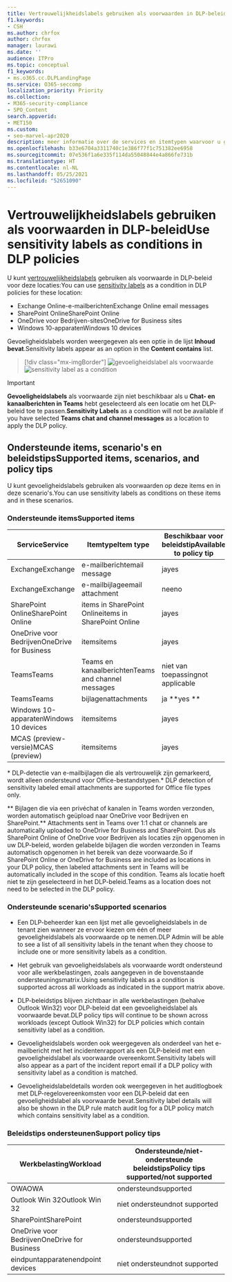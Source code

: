 ```yaml
---
title: Vertrouwelijkheidslabels gebruiken als voorwaarden in DLP-beleid
f1.keywords:
- CSH
ms.author: chrfox
author: chrfox
manager: laurawi
ms.date: ''
audience: ITPro
ms.topic: conceptual
f1_keywords:
- ms.o365.cc.DLPLandingPage
ms.service: O365-seccomp
localization_priority: Priority
ms.collection:
- M365-security-compliance
- SPO_Content
search.appverid:
- MET150
ms.custom:
- seo-marvel-apr2020
description: meer informatie over de services en itemtypen waarvoor u gevoeligheidslabels kunt gebruiken als voorwaarden in DLP-beleid
ms.openlocfilehash: b33e6704a3311740c1e386f77f1c751382ee6958
ms.sourcegitcommit: 07e536f1a6e335f114da55048844e4a866fe731b
ms.translationtype: HT
ms.contentlocale: nl-NL
ms.lasthandoff: 05/25/2021
ms.locfileid: "52651090"
---
```

# <a name="use-sensitivity-labels-as-conditions-in-dlp-policies"></a><span data-ttu-id="0e10b-103">Vertrouwelijkheidslabels gebruiken als voorwaarden in DLP-beleid</span><span class="sxs-lookup"><span data-stu-id="0e10b-103">Use sensitivity labels as conditions in DLP policies</span></span>

<span data-ttu-id="0e10b-104">U kunt [vertrouwelijkheidslabels](sensitivity-labels.md) gebruiken als voorwaarde in DLP-beleid voor deze locaties:</span><span class="sxs-lookup"><span data-stu-id="0e10b-104">You can use [sensitivity labels](sensitivity-labels.md) as a condition in DLP policies for these location:</span></span>

- <span data-ttu-id="0e10b-105">Exchange Online-e-mailberichten</span><span class="sxs-lookup"><span data-stu-id="0e10b-105">Exchange Online email messages</span></span>
- <span data-ttu-id="0e10b-106">SharePoint Online</span><span class="sxs-lookup"><span data-stu-id="0e10b-106">SharePoint Online</span></span>
- <span data-ttu-id="0e10b-107">OneDrive voor Bedrijven-sites</span><span class="sxs-lookup"><span data-stu-id="0e10b-107">OneDrive for Business sites</span></span>
- <span data-ttu-id="0e10b-108">Windows 10-apparaten</span><span class="sxs-lookup"><span data-stu-id="0e10b-108">Windows 10 devices</span></span>

<span data-ttu-id="0e10b-109">Gevoeligheidslabels worden weergegeven als een optie in de lijst **Inhoud bevat**.</span><span class="sxs-lookup"><span data-stu-id="0e10b-109">Sensitivity labels appear as an option in the **Content contains** list.</span></span>

> [!div class="mx-imgBorder"]
> <span data-ttu-id="0e10b-110">![gevoeligheidslabel als voorwaarde](../media/dlp-sensitivity-label-as-a-condition.png)</span><span class="sxs-lookup"><span data-stu-id="0e10b-110">![sensitivity label as a condition](../media/dlp-sensitivity-label-as-a-condition.png)</span></span>

> [!IMPORTANT]
> <span data-ttu-id="0e10b-111">**Gevoeligheidslabels** als voorwaarde zijn niet beschikbaar als u **Chat- en kanaalberichten in Teams** hebt geselecteerd als een locatie om het DLP-beleid toe te passen.</span><span class="sxs-lookup"><span data-stu-id="0e10b-111">**Sensitivity Labels** as a condition will not be available if you have selected **Teams chat and channel messages** as a location to apply the DLP policy.</span></span>


## <a name="supported-items-scenarios-and-policy-tips"></a><span data-ttu-id="0e10b-112">Ondersteunde items, scenario's en beleidstips</span><span class="sxs-lookup"><span data-stu-id="0e10b-112">Supported items, scenarios, and policy tips</span></span>

<span data-ttu-id="0e10b-113">U kunt gevoeligheidslabels gebruiken als voorwaarden op deze items en in deze scenario's.</span><span class="sxs-lookup"><span data-stu-id="0e10b-113">You can use sensitivity labels as conditions on these items and in these scenarios.</span></span>

### <a name="supported-items"></a><span data-ttu-id="0e10b-114">Ondersteunde items</span><span class="sxs-lookup"><span data-stu-id="0e10b-114">Supported items</span></span>

|<span data-ttu-id="0e10b-115">Service</span><span class="sxs-lookup"><span data-stu-id="0e10b-115">Service</span></span>  |<span data-ttu-id="0e10b-116">Itemtype</span><span class="sxs-lookup"><span data-stu-id="0e10b-116">Item type</span></span>  |<span data-ttu-id="0e10b-117">Beschikbaar voor beleidstip</span><span class="sxs-lookup"><span data-stu-id="0e10b-117">Available to policy tip</span></span>  |<span data-ttu-id="0e10b-118">Afdwingbaar</span><span class="sxs-lookup"><span data-stu-id="0e10b-118">Enforceable</span></span>  |
|---------|---------|---------|---------|
|<span data-ttu-id="0e10b-119">Exchange</span><span class="sxs-lookup"><span data-stu-id="0e10b-119">Exchange</span></span>    |<span data-ttu-id="0e10b-120">e-mailbericht</span><span class="sxs-lookup"><span data-stu-id="0e10b-120">email message</span></span>         |<span data-ttu-id="0e10b-121">ja</span><span class="sxs-lookup"><span data-stu-id="0e10b-121">yes</span></span>         |<span data-ttu-id="0e10b-122">ja</span><span class="sxs-lookup"><span data-stu-id="0e10b-122">yes</span></span>         |
|<span data-ttu-id="0e10b-123">Exchange</span><span class="sxs-lookup"><span data-stu-id="0e10b-123">Exchange</span></span>    |<span data-ttu-id="0e10b-124">e-mailbijlage</span><span class="sxs-lookup"><span data-stu-id="0e10b-124">email attachment</span></span>         |<span data-ttu-id="0e10b-125">nee</span><span class="sxs-lookup"><span data-stu-id="0e10b-125">no</span></span>         |<span data-ttu-id="0e10b-126">ja \*</span><span class="sxs-lookup"><span data-stu-id="0e10b-126">yes \*</span></span>         |
|<span data-ttu-id="0e10b-127">SharePoint Online</span><span class="sxs-lookup"><span data-stu-id="0e10b-127">SharePoint Online</span></span>     |<span data-ttu-id="0e10b-128">items in SharePoint Online</span><span class="sxs-lookup"><span data-stu-id="0e10b-128">items in SharePoint Online</span></span>         |<span data-ttu-id="0e10b-129">ja</span><span class="sxs-lookup"><span data-stu-id="0e10b-129">yes</span></span>         |<span data-ttu-id="0e10b-130">ja</span><span class="sxs-lookup"><span data-stu-id="0e10b-130">yes</span></span>         |
|<span data-ttu-id="0e10b-131">OneDrive voor Bedrijven</span><span class="sxs-lookup"><span data-stu-id="0e10b-131">OneDrive for Business</span></span>     |<span data-ttu-id="0e10b-132">items</span><span class="sxs-lookup"><span data-stu-id="0e10b-132">items</span></span>         |<span data-ttu-id="0e10b-133">ja</span><span class="sxs-lookup"><span data-stu-id="0e10b-133">yes</span></span>         |<span data-ttu-id="0e10b-134">ja</span><span class="sxs-lookup"><span data-stu-id="0e10b-134">yes</span></span>         |
|<span data-ttu-id="0e10b-135">Teams</span><span class="sxs-lookup"><span data-stu-id="0e10b-135">Teams</span></span>     |<span data-ttu-id="0e10b-136">Teams en kanaalberichten</span><span class="sxs-lookup"><span data-stu-id="0e10b-136">Teams and channel messages</span></span>         |<span data-ttu-id="0e10b-137">niet van toepassing</span><span class="sxs-lookup"><span data-stu-id="0e10b-137">not applicable</span></span>         |<span data-ttu-id="0e10b-138">niet van toepassing</span><span class="sxs-lookup"><span data-stu-id="0e10b-138">not applicable</span></span>         |
|<span data-ttu-id="0e10b-139">Teams</span><span class="sxs-lookup"><span data-stu-id="0e10b-139">Teams</span></span>     |<span data-ttu-id="0e10b-140">bijlagen</span><span class="sxs-lookup"><span data-stu-id="0e10b-140">attachments</span></span>         |<span data-ttu-id="0e10b-141">ja \*\*</span><span class="sxs-lookup"><span data-stu-id="0e10b-141">yes \*\*</span></span>         |<span data-ttu-id="0e10b-142">ja \*\*</span><span class="sxs-lookup"><span data-stu-id="0e10b-142">yes \*\*</span></span>         |
|<span data-ttu-id="0e10b-143">Windows 10-apparaten</span><span class="sxs-lookup"><span data-stu-id="0e10b-143">Windows 10 devices</span></span>     |<span data-ttu-id="0e10b-144">items</span><span class="sxs-lookup"><span data-stu-id="0e10b-144">items</span></span>         |<span data-ttu-id="0e10b-145">ja</span><span class="sxs-lookup"><span data-stu-id="0e10b-145">yes</span></span>         |<span data-ttu-id="0e10b-146">ja</span><span class="sxs-lookup"><span data-stu-id="0e10b-146">yes</span></span>         |
|<span data-ttu-id="0e10b-147">MCAS (preview-versie)</span><span class="sxs-lookup"><span data-stu-id="0e10b-147">MCAS (preview)</span></span> |<span data-ttu-id="0e10b-148">items</span><span class="sxs-lookup"><span data-stu-id="0e10b-148">items</span></span>         |<span data-ttu-id="0e10b-149">ja</span><span class="sxs-lookup"><span data-stu-id="0e10b-149">yes</span></span>         |<span data-ttu-id="0e10b-150">ja</span><span class="sxs-lookup"><span data-stu-id="0e10b-150">yes</span></span>         |

<span data-ttu-id="0e10b-151">\* DLP-detectie van e-mailbijlagen die als vertrouwelijk zijn gemarkeerd, wordt alleen ondersteund voor Office-bestandstypen.</span><span class="sxs-lookup"><span data-stu-id="0e10b-151">\* DLP detection of sensitivity labeled email attachments are supported for Office file types only.</span></span>

<span data-ttu-id="0e10b-152">\*\* Bijlagen die via een privéchat of kanalen in Teams worden verzonden, worden automatisch geüpload naar OneDrive voor Bedrijven en SharePoint.</span><span class="sxs-lookup"><span data-stu-id="0e10b-152">\*\* Attachments sent in Teams over 1:1 chat or channels are automatically uploaded to OneDrive for Business and SharePoint.</span></span> <span data-ttu-id="0e10b-153">Dus als SharePoint Online of OneDrive voor Bedrijven als locaties zijn opgenomen in uw DLP-beleid, worden gelabelde bijlagen die worden verzonden in Teams automatisch opgenomen in het bereik van deze voorwaarde.</span><span class="sxs-lookup"><span data-stu-id="0e10b-153">So if SharePoint Online or OneDrive for Business are included as locations in your DLP policy, then labeled attachments sent in Teams will be automatically included in the scope of this condition.</span></span> <span data-ttu-id="0e10b-154">Teams als locatie hoeft niet te zijn geselecteerd in het DLP-beleid.</span><span class="sxs-lookup"><span data-stu-id="0e10b-154">Teams as a location does not need to be selected in the DLP policy.</span></span>

### <a name="supported-scenarios"></a><span data-ttu-id="0e10b-155">Ondersteunde scenario's</span><span class="sxs-lookup"><span data-stu-id="0e10b-155">Supported scenarios</span></span>

- <span data-ttu-id="0e10b-156">Een DLP-beheerder kan een lijst met alle gevoeligheidslabels in de tenant zien wanneer ze ervoor kiezen om één of meer gevoeligheidslabels als voorwaarde op te nemen.</span><span class="sxs-lookup"><span data-stu-id="0e10b-156">DLP Admin will be able to see a list of all sensitivity labels in the tenant when they choose to include one or more sensitivity labels as a condition.</span></span>

- <span data-ttu-id="0e10b-157">Het gebruik van gevoeligheidslabels als voorwaarde wordt ondersteund voor alle werkbelastingen, zoals aangegeven in de bovenstaande ondersteuningsmatrix.</span><span class="sxs-lookup"><span data-stu-id="0e10b-157">Using sensitivity labels as a condition is supported across all workloads as indicated in the support matrix above.</span></span>

- <span data-ttu-id="0e10b-158">DLP-beleidstips blijven zichtbaar in alle werkbelastingen (behalve Outlook Win32) voor DLP-beleid dat een gevoeligheidslabel als voorwaarde bevat.</span><span class="sxs-lookup"><span data-stu-id="0e10b-158">DLP policy tips will continue to be shown across workloads (except Outlook Win32) for DLP policies which contain sensitivity label as a condition.</span></span>

- <span data-ttu-id="0e10b-159">Gevoeligheidslabels worden ook weergegeven als onderdeel van het e-mailbericht met het incidentenrapport als een DLP-beleid met een gevoeligheidslabel als voorwaarde overeenkomt.</span><span class="sxs-lookup"><span data-stu-id="0e10b-159">Sensitivity labels will also appear as a part of the incident report email if a DLP policy with sensitivity label as a condition is matched.</span></span>

- <span data-ttu-id="0e10b-160">Gevoeligheidslabeldetails worden ook weergegeven in het auditlogboek met DLP-regelovereenkomsten voor een DLP-beleid dat een gevoeligheidslabel als voorwaarde bevat.</span><span class="sxs-lookup"><span data-stu-id="0e10b-160">Sensitivity label details will also be shown in the DLP rule match audit log for a DLP policy match which contains sensitivity label as a condition.</span></span>


### <a name="support-policy-tips"></a><span data-ttu-id="0e10b-161">Beleidstips ondersteunen</span><span class="sxs-lookup"><span data-stu-id="0e10b-161">Support policy tips</span></span>


|<span data-ttu-id="0e10b-162">Werkbelasting</span><span class="sxs-lookup"><span data-stu-id="0e10b-162">Workload</span></span>  |<span data-ttu-id="0e10b-163">Ondersteunde/niet-ondersteunde beleidstips</span><span class="sxs-lookup"><span data-stu-id="0e10b-163">Policy tips supported/not supported</span></span>  |
|---------|---------|
|<span data-ttu-id="0e10b-164">OWA</span><span class="sxs-lookup"><span data-stu-id="0e10b-164">OWA</span></span> |    <span data-ttu-id="0e10b-165">ondersteund</span><span class="sxs-lookup"><span data-stu-id="0e10b-165">supported</span></span>     |
|<span data-ttu-id="0e10b-166">Outlook Win 32</span><span class="sxs-lookup"><span data-stu-id="0e10b-166">Outlook Win 32</span></span>    |  <span data-ttu-id="0e10b-167">niet ondersteund</span><span class="sxs-lookup"><span data-stu-id="0e10b-167">not supported</span></span>       |
|<span data-ttu-id="0e10b-168">SharePoint</span><span class="sxs-lookup"><span data-stu-id="0e10b-168">SharePoint</span></span>   |   <span data-ttu-id="0e10b-169">ondersteund</span><span class="sxs-lookup"><span data-stu-id="0e10b-169">supported</span></span>      |
|<span data-ttu-id="0e10b-170">OneDrive voor Bedrijven</span><span class="sxs-lookup"><span data-stu-id="0e10b-170">OneDrive for Business</span></span>    |    <span data-ttu-id="0e10b-171">ondersteund</span><span class="sxs-lookup"><span data-stu-id="0e10b-171">supported</span></span>     |
|<span data-ttu-id="0e10b-172">eindpuntapparaten</span><span class="sxs-lookup"><span data-stu-id="0e10b-172">endpoint devices</span></span>   |  <span data-ttu-id="0e10b-173">niet ondersteund</span><span class="sxs-lookup"><span data-stu-id="0e10b-173">not supported</span></span>       |

